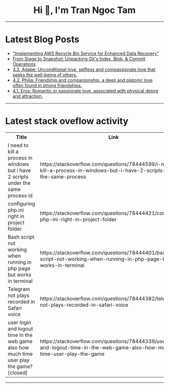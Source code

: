 <h1 align="center">Hi 👋, I'm Tran Ngoc Tam</h1>

---

# Latest Blog Posts 
<!-- BLOG-POST-LIST:START -->
- [“Implementing AWS Recycle Bin Service for Enhanced Data Recovery”](https://dev.to/prajwal2023/implementing-aws-recycle-bin-service-for-enhanced-data-recovery-863)
- [From Stage to Snapshot: Unpacking Git&#39;s Index, Blob, &amp; Commit Operations](https://dev.to/siddhantkcode/from-stage-to-snapshot-unpacking-gits-index-blob-commit-operations-3683)
- [4.3. Agape: Unconditional love, selfless and compassionate love that seeks the well-being of others.](https://dev.to/ceorohan/43-agape-unconditional-love-selfless-and-compassionate-love-that-seeks-the-well-being-of-others-3ee0)
- [4.2. Philia: Friendship and companionship, a deep and platonic love often found in strong friendships.](https://dev.to/ceorohan/2-philia-friendship-and-companionship-a-deep-and-platonic-love-often-found-in-strong-friendships-4aeg)
- [4.1. Eros: Romantic or passionate love, associated with physical desire and attraction.](https://dev.to/ceorohan/41-eros-romantic-or-passionate-love-associated-with-physical-desire-and-attraction-27bc)
<!-- BLOG-POST-LIST:END -->

---

# Latest stack oveflow activity
<table>
  <tr><th>Title</th><th>Link</th></tr>
  <!-- STACKOVERFLOW:START --><tr><td>I need to kill a process in windows but i have 2 scripts under the same process id</td><td>https://stackoverflow.com/questions/78444599/i-need-to-kill-a-process-in-windows-but-i-have-2-scripts-under-the-same-process</td></tr><tr><td>configuring php.ini right in project folder</td><td>https://stackoverflow.com/questions/78444421/configuring-php-ini-right-in-project-folder</td></tr><tr><td>Bash script not working when running in php page but works in terminal</td><td>https://stackoverflow.com/questions/78444401/bash-script-not-working-when-running-in-php-page-but-works-in-terminal</td></tr><tr><td>Telegram not plays recorded in Safari voice</td><td>https://stackoverflow.com/questions/78444382/telegram-not-plays-recorded-in-safari-voice</td></tr><tr><td>user login and logout time in the web game also how much time user play the game? [closed]</td><td>https://stackoverflow.com/questions/78444339/user-login-and-logout-time-in-the-web-game-also-how-much-time-user-play-the-game</td></tr><!-- STACKOVERFLOW:END -->
</table>

---


